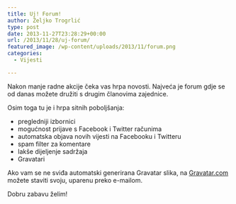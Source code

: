 ```yaml
---
title: Uj! Forum!
author: Željko Trogrlić
type: post
date: 2013-11-27T23:28:29+00:00
url: /2013/11/28/uj-forum/
featured_image: /wp-content/uploads/2013/11/forum.png
categories:
  - Vijesti

---
```

Nakon manje radne akcije čeka vas hrpa novosti. Najveća je forum gdje se od danas možete družiti s drugim članovima zajednice.

Osim toga tu je i hrpa sitnih poboljšanja:

  * pregledniji izbornici
  * mogućnost prijave s Facebook i Twitter računima
  * automatska objava novih vijesti na Facebooku i Twitteru
  * spam filter za komentare
  * lakše dijeljenje sadržaja
  * Gravatari

<!--more-->


  
Ako vam se ne sviđa automatski generirana Gravatar slika, na <a title="Gravatar" href="http://www.gravatar.com/" target="_blank">Gravatar.com</a> možete staviti svoju, uparenu preko e-mailom.

Dobru zabavu želim!
